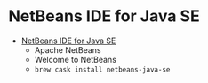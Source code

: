 # NetBeans IDE for Java SE
- [NetBeans IDE for Java SE](https://netbeans.org/)
  -  Apache NetBeans
  - Welcome to NetBeans
  - `brew cask install netbeans-java-se`
